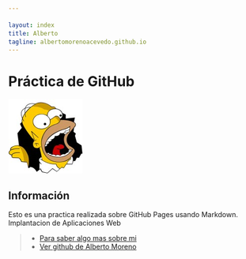 ```yaml
---

layout: index
title: Alberto
tagline: albertomorenoacevedo.github.io
---
```

# Práctica de GitHub

![imagen](foto.jpg) 
   
## Información
Esto es una practica realizada sobre GitHub Pages usando Markdown.
Implantacion de Aplicaciones Web

>* [Para saber algo mas sobre mi](/about)
>* [Ver github de Alberto Moreno](https://github.com/albertomorenoacevedo)
